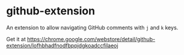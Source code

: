# github-extension

An extension to allow navigating GitHub comments with `j` and `k` keys.

Get it at https://chrome.google.com/webstore/detail/github-extension/lofhbhadfnodfbppjdgkoadccfilaeoj
